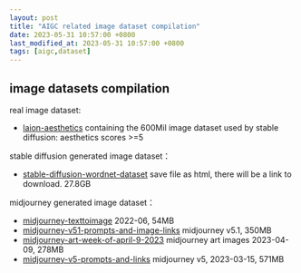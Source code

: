 ```yaml
---
layout: post
title: "AIGC related image dataset compilation"
date: 2023-05-31 10:57:00 +0800
last_modified_at: 2023-05-31 10:57:00 +0800
tags: [aigc,dataset]
---
```

## image datasets compilation

real image dataset:
* [laion-aesthetics](https://laion.ai/blog/laion-aesthetics/) containing the 600Mil image dataset used by stable diffusion: aesthetics scores >=5

stable diffusion generated image dataset：
* [stable-diffusion-wordnet-dataset](https://www.kaggle.com/datasets/astoeckl/stable-diffusion-wordnet-dataset) save file as html, there will be a link to download. 27.8GB
 

midjourney generated image dataset：
* [midjourney-texttoimage](https://www.kaggle.com/datasets/succinctlyai/midjourney-texttoimage) 2022-06, 54MB
* [midjourney-v51-prompts-and-image-links](https://www.kaggle.com/datasets/iraklip/midjourney-v51-prompts-and-image-links) midjourney v5.1, 350MB
* [midjourney-art-week-of-april-9-2023](https://www.kaggle.com/datasets/nikbearbrown/midjourney-art-week-of-april-9-2023) midjourney art images 2023-04-09, 278MB
* [midjourney-v5-prompts-and-links](https://www.kaggle.com/datasets/iraklip/midjourney-v5-prompts-and-links) midjourney v5, 2023-03-15, 571MB

